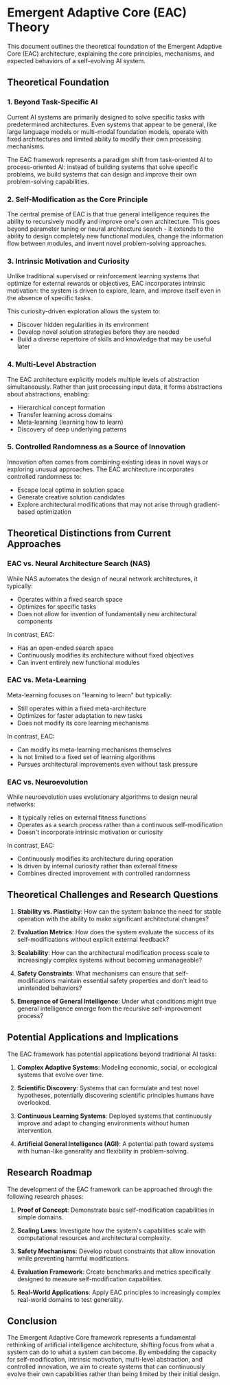 # Emergent Adaptive Core (EAC) Theory

This document outlines the theoretical foundation of the Emergent Adaptive Core (EAC) architecture, explaining the core principles, mechanisms, and expected behaviors of a self-evolving AI system.

## Theoretical Foundation

### 1. Beyond Task-Specific AI

Current AI systems are primarily designed to solve specific tasks with predetermined architectures. Even systems that appear to be general, like large language models or multi-modal foundation models, operate with fixed architectures and limited ability to modify their own processing mechanisms.

The EAC framework represents a paradigm shift from task-oriented AI to process-oriented AI: instead of building systems that solve specific problems, we build systems that can design and improve their own problem-solving capabilities.

### 2. Self-Modification as the Core Principle

The central premise of EAC is that true general intelligence requires the ability to recursively modify and improve one's own architecture. This goes beyond parameter tuning or neural architecture search - it extends to the ability to design completely new functional modules, change the information flow between modules, and invent novel problem-solving approaches.

### 3. Intrinsic Motivation and Curiosity

Unlike traditional supervised or reinforcement learning systems that optimize for external rewards or objectives, EAC incorporates intrinsic motivation: the system is driven to explore, learn, and improve itself even in the absence of specific tasks.

This curiosity-driven exploration allows the system to:
- Discover hidden regularities in its environment
- Develop novel solution strategies before they are needed
- Build a diverse repertoire of skills and knowledge that may be useful later

### 4. Multi-Level Abstraction

The EAC architecture explicitly models multiple levels of abstraction simultaneously. Rather than just processing input data, it forms abstractions about abstractions, enabling:
- Hierarchical concept formation
- Transfer learning across domains
- Meta-learning (learning how to learn)
- Discovery of deep underlying patterns

### 5. Controlled Randomness as a Source of Innovation

Innovation often comes from combining existing ideas in novel ways or exploring unusual approaches. The EAC architecture incorporates controlled randomness to:
- Escape local optima in solution space
- Generate creative solution candidates
- Explore architectural modifications that may not arise through gradient-based optimization

## Theoretical Distinctions from Current Approaches

### EAC vs. Neural Architecture Search (NAS)

While NAS automates the design of neural network architectures, it typically:
- Operates within a fixed search space
- Optimizes for specific tasks
- Does not allow for invention of fundamentally new architectural components

In contrast, EAC:
- Has an open-ended search space
- Continuously modifies its architecture without fixed objectives
- Can invent entirely new functional modules

### EAC vs. Meta-Learning

Meta-learning focuses on "learning to learn" but typically:
- Still operates within a fixed meta-architecture
- Optimizes for faster adaptation to new tasks
- Does not modify its core learning mechanisms

In contrast, EAC:
- Can modify its meta-learning mechanisms themselves
- Is not limited to a fixed set of learning algorithms
- Pursues architectural improvements even without task pressure

### EAC vs. Neuroevolution

While neuroevolution uses evolutionary algorithms to design neural networks:
- It typically relies on external fitness functions
- Operates as a search process rather than a continuous self-modification
- Doesn't incorporate intrinsic motivation or curiosity

In contrast, EAC:
- Continuously modifies its architecture during operation
- Is driven by internal curiosity rather than external fitness
- Combines directed improvement with controlled randomness

## Theoretical Challenges and Research Questions

1. **Stability vs. Plasticity**: How can the system balance the need for stable operation with the ability to make significant architectural changes?

2. **Evaluation Metrics**: How does the system evaluate the success of its self-modifications without explicit external feedback?

3. **Scalability**: How can the architectural modification process scale to increasingly complex systems without becoming unmanageable?

4. **Safety Constraints**: What mechanisms can ensure that self-modifications maintain essential safety properties and don't lead to unintended behaviors?

5. **Emergence of General Intelligence**: Under what conditions might true general intelligence emerge from the recursive self-improvement process?

## Potential Applications and Implications

The EAC framework has potential applications beyond traditional AI tasks:

1. **Complex Adaptive Systems**: Modeling economic, social, or ecological systems that evolve over time.

2. **Scientific Discovery**: Systems that can formulate and test novel hypotheses, potentially discovering scientific principles humans have overlooked.

3. **Continuous Learning Systems**: Deployed systems that continuously improve and adapt to changing environments without human intervention.

4. **Artificial General Intelligence (AGI)**: A potential path toward systems with human-like generality and flexibility in problem-solving.

## Research Roadmap

The development of the EAC framework can be approached through the following research phases:

1. **Proof of Concept**: Demonstrate basic self-modification capabilities in simple domains.

2. **Scaling Laws**: Investigate how the system's capabilities scale with computational resources and architectural complexity.

3. **Safety Mechanisms**: Develop robust constraints that allow innovation while preventing harmful modifications.

4. **Evaluation Framework**: Create benchmarks and metrics specifically designed to measure self-modification capabilities.

5. **Real-World Applications**: Apply EAC principles to increasingly complex real-world domains to test generality.

## Conclusion

The Emergent Adaptive Core framework represents a fundamental rethinking of artificial intelligence architecture, shifting focus from what a system can do to what a system can become. By embedding the capacity for self-modification, intrinsic motivation, multi-level abstraction, and controlled innovation, we aim to create systems that can continuously evolve their own capabilities rather than being limited by their initial design.
